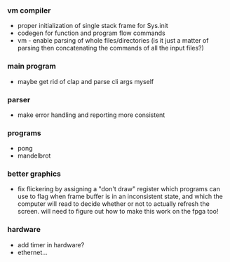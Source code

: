### vm compiler

- proper initialization of single stack frame for Sys.init
- codegen for function and program flow commands
- vm - enable parsing of whole files/directories (is it just a matter of parsing then concatenating the commands of all the input files?)

### main program

- maybe get rid of clap and parse cli args myself

### parser

- make error handling and reporting more consistent

### programs

- pong
- mandelbrot

### better graphics

- fix flickering by assigning a "don't draw" register which programs can use to flag when frame buffer is in an inconsistent state, and which the computer will read to decide whether or not to actually refresh the screen. will need to figure out how to make this work on the fpga too!

### hardware

- add timer in hardware?
- ethernet...

